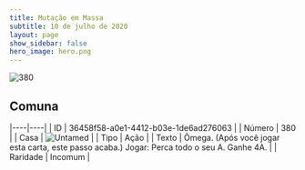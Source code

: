 ```yaml
---
title: Mutação em Massa
subtitle: 10 de julho de 2020
layout: page
show_sidebar: false
hero_image: hero.png
---
```


![380](https://cdn.keyforgegame.com/media/card_front/pt/479_380_VRV63277QR2W_pt.png)

## Comuna

|----|----|
| ID | 36458f58-a0e1-4412-b03e-1de6ad276063 |
| Número | 380 |
| Casa | ![Untamed](https://archonarcana.com/images/thumb/b/bd/Untamed.png/22px-Untamed.png "Indomados") |
| Tipo | Ação |
| Texto | Ômega. (Após você jogar esta carta, este passo acaba.)  Jogar: Perca todo o seu A. Ganhe 4A. |
| Raridade | Incomum |
